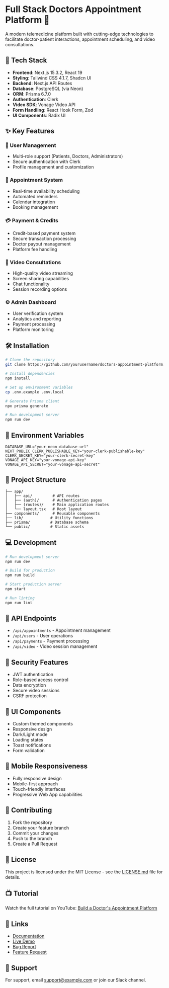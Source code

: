 # Full Stack Doctors Appointment Platform 🏥

A modern telemedicine platform built with cutting-edge technologies to facilitate doctor-patient interactions, appointment scheduling, and video consultations.

## 🚀 Tech Stack

- **Frontend**: Next.js 15.3.2, React 19
- **Styling**: Tailwind CSS 4.1.7, Shadcn UI
- **Backend**: Next.js API Routes
- **Database**: PostgreSQL (via Neon)
- **ORM**: Prisma 6.7.0
- **Authentication**: Clerk
- **Video SDK**: Vonage Video API
- **Form Handling**: React Hook Form, Zod
- **UI Components**: Radix UI

## ✨ Key Features

### 👥 User Management

- Multi-role support (Patients, Doctors, Administrators)
- Secure authentication with Clerk
- Profile management and customization

### 📅 Appointment System

- Real-time availability scheduling
- Automated reminders
- Calendar integration
- Booking management

### 💳 Payment & Credits

- Credit-based payment system
- Secure transaction processing
- Doctor payout management
- Platform fee handling

### 🎥 Video Consultations

- High-quality video streaming
- Screen sharing capabilities
- Chat functionality
- Session recording options

### ⚙️ Admin Dashboard

- User verification system
- Analytics and reporting
- Payment processing
- Platform monitoring

## 🛠️ Installation

```bash
# Clone the repository
git clone https://github.com/yourusername/doctors-appointment-platform.git

# Install dependencies
npm install

# Set up environment variables
cp .env.example .env.local

# Generate Prisma client
npx prisma generate

# Run development server
npm run dev
```

## 🔧 Environment Variables

```env
DATABASE_URL="your-neon-database-url"
NEXT_PUBLIC_CLERK_PUBLISHABLE_KEY="your-clerk-publishable-key"
CLERK_SECRET_KEY="your-clerk-secret-key"
VONAGE_API_KEY="your-vonage-api-key"
VONAGE_API_SECRET="your-vonage-api-secret"
```

## 📁 Project Structure

```
├── app/
│   ├── api/         # API routes
│   ├── (auth)/      # Authentication pages
│   ├── (routes)/    # Main application routes
│   └── layout.tsx   # Root layout
├── components/      # Reusable components
├── lib/            # Utility functions
├── prisma/         # Database schema
└── public/         # Static assets
```

## 💻 Development

```bash
# Run development server
npm run dev

# Build for production
npm run build

# Start production server
npm start

# Run linting
npm run lint
```

## 🎯 API Endpoints

- `/api/appointments` - Appointment management
- `/api/users` - User operations
- `/api/payments` - Payment processing
- `/api/video` - Video session management

## 🔐 Security Features

- JWT authentication
- Role-based access control
- Data encryption
- Secure video sessions
- CSRF protection

## 🎨 UI Components

- Custom themed components
- Responsive design
- Dark/Light mode
- Loading states
- Toast notifications
- Form validation

## 📱 Mobile Responsiveness

- Fully responsive design
- Mobile-first approach
- Touch-friendly interfaces
- Progressive Web App capabilities

## 🤝 Contributing

1. Fork the repository
2. Create your feature branch
3. Commit your changes
4. Push to the branch
5. Create a Pull Request

## 📄 License

This project is licensed under the MIT License - see the [LICENSE.md](LICENSE.md) file for details.

## 📺 Tutorial

Watch the full tutorial on YouTube: [Build a Doctor's Appointment Platform](https://www.youtube.com/watch?v=ID1PRFF1dlw)

## 🔗 Links

- [Documentation](#)
- [Live Demo](#)
- [Bug Report](#)
- [Feature Request](#)

## 📧 Support

For support, email support@example.com or join our Slack channel.
